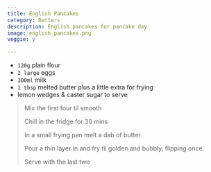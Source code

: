```yaml
---
title: English Pancakes 
category: Batters
description: English pancakes for pancake day
image: english_pancakes.png
veggie: y

--- 
```

* `120g` plain flour
* `2 large`  eggs
* `300ml` milk
* `1 tbsp` melted butter plus a little extra for frying
* lemon wedges & caster sugar to serve
 
> Mix the first four til smooth
>
> Chill in the fridge for 30 mins
>
> In a small frying pan melt a dab of butter
>
> Pour a thin layer in and fry til golden and bubbly, flipping once.
>
> Serve with the last two
